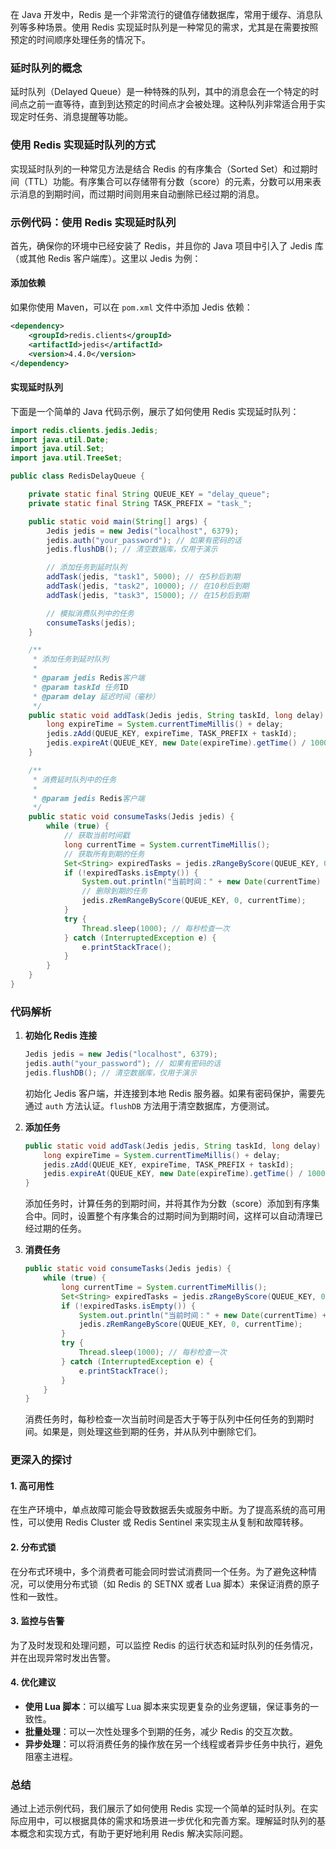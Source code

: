 在 Java 开发中，Redis 是一个非常流行的键值存储数据库，常用于缓存、消息队列等多种场景。使用 Redis 实现延时队列是一种常见的需求，尤其是在需要按照预定的时间顺序处理任务的情况下。

### 延时队列的概念

延时队列（Delayed Queue）是一种特殊的队列，其中的消息会在一个特定的时间点之前一直等待，直到到达预定的时间点才会被处理。这种队列非常适合用于实现定时任务、消息提醒等功能。

### 使用 Redis 实现延时队列的方式

实现延时队列的一种常见方法是结合 Redis 的有序集合（Sorted Set）和过期时间（TTL）功能。有序集合可以存储带有分数（score）的元素，分数可以用来表示消息的到期时间，而过期时间则用来自动删除已经过期的消息。

### 示例代码：使用 Redis 实现延时队列

首先，确保你的环境中已经安装了 Redis，并且你的 Java 项目中引入了 Jedis 库（或其他 Redis 客户端库）。这里以 Jedis 为例：

#### 添加依赖

如果你使用 Maven，可以在 `pom.xml` 文件中添加 Jedis 依赖：

```xml
<dependency>
    <groupId>redis.clients</groupId>
    <artifactId>jedis</artifactId>
    <version>4.4.0</version>
</dependency>
```

#### 实现延时队列

下面是一个简单的 Java 代码示例，展示了如何使用 Redis 实现延时队列：

```java
import redis.clients.jedis.Jedis;
import java.util.Date;
import java.util.Set;
import java.util.TreeSet;

public class RedisDelayQueue {

    private static final String QUEUE_KEY = "delay_queue";
    private static final String TASK_PREFIX = "task_";

    public static void main(String[] args) {
        Jedis jedis = new Jedis("localhost", 6379);
        jedis.auth("your_password"); // 如果有密码的话
        jedis.flushDB(); // 清空数据库，仅用于演示

        // 添加任务到延时队列
        addTask(jedis, "task1", 5000); // 在5秒后到期
        addTask(jedis, "task2", 10000); // 在10秒后到期
        addTask(jedis, "task3", 15000); // 在15秒后到期

        // 模拟消费队列中的任务
        consumeTasks(jedis);
    }

    /**
     * 添加任务到延时队列
     *
     * @param jedis Redis客户端
     * @param taskId 任务ID
     * @param delay 延迟时间（毫秒）
     */
    public static void addTask(Jedis jedis, String taskId, long delay) {
        long expireTime = System.currentTimeMillis() + delay;
        jedis.zAdd(QUEUE_KEY, expireTime, TASK_PREFIX + taskId);
        jedis.expireAt(QUEUE_KEY, new Date(expireTime).getTime() / 1000); // 设置过期时间
    }

    /**
     * 消费延时队列中的任务
     *
     * @param jedis Redis客户端
     */
    public static void consumeTasks(Jedis jedis) {
        while (true) {
            // 获取当前时间戳
            long currentTime = System.currentTimeMillis();
            // 获取所有到期的任务
            Set<String> expiredTasks = jedis.zRangeByScore(QUEUE_KEY, 0, currentTime);
            if (!expiredTasks.isEmpty()) {
                System.out.println("当前时间：" + new Date(currentTime) + "，即将处理以下到期任务：" + expiredTasks);
                // 删除到期的任务
                jedis.zRemRangeByScore(QUEUE_KEY, 0, currentTime);
            }
            try {
                Thread.sleep(1000); // 每秒检查一次
            } catch (InterruptedException e) {
                e.printStackTrace();
            }
        }
    }
}
```

### 代码解析

1. **初始化 Redis 连接**

   ```java
   Jedis jedis = new Jedis("localhost", 6379);
   jedis.auth("your_password"); // 如果有密码的话
   jedis.flushDB(); // 清空数据库，仅用于演示
   ```

   初始化 Jedis 客户端，并连接到本地 Redis 服务器。如果有密码保护，需要先通过 `auth` 方法认证。`flushDB` 方法用于清空数据库，方便测试。

2. **添加任务**

   ```java
   public static void addTask(Jedis jedis, String taskId, long delay) {
       long expireTime = System.currentTimeMillis() + delay;
       jedis.zAdd(QUEUE_KEY, expireTime, TASK_PREFIX + taskId);
       jedis.expireAt(QUEUE_KEY, new Date(expireTime).getTime() / 1000); // 设置过期时间
   }
   ```

   添加任务时，计算任务的到期时间，并将其作为分数（score）添加到有序集合中。同时，设置整个有序集合的过期时间为到期时间，这样可以自动清理已经过期的任务。

3. **消费任务**

   ```java
   public static void consumeTasks(Jedis jedis) {
       while (true) {
           long currentTime = System.currentTimeMillis();
           Set<String> expiredTasks = jedis.zRangeByScore(QUEUE_KEY, 0, currentTime);
           if (!expiredTasks.isEmpty()) {
               System.out.println("当前时间：" + new Date(currentTime) + "，即将处理以下到期任务：" + expiredTasks);
               jedis.zRemRangeByScore(QUEUE_KEY, 0, currentTime);
           }
           try {
               Thread.sleep(1000); // 每秒检查一次
           } catch (InterruptedException e) {
               e.printStackTrace();
           }
       }
   }
   ```

   消费任务时，每秒检查一次当前时间是否大于等于队列中任何任务的到期时间。如果是，则处理这些到期的任务，并从队列中删除它们。

### 更深入的探讨

#### 1. 高可用性

在生产环境中，单点故障可能会导致数据丢失或服务中断。为了提高系统的高可用性，可以使用 Redis Cluster 或 Redis Sentinel 来实现主从复制和故障转移。

#### 2. 分布式锁

在分布式环境中，多个消费者可能会同时尝试消费同一个任务。为了避免这种情况，可以使用分布式锁（如 Redis 的 SETNX 或者 Lua 脚本）来保证消费的原子性和一致性。

#### 3. 监控与告警

为了及时发现和处理问题，可以监控 Redis 的运行状态和延时队列的任务情况，并在出现异常时发出告警。

#### 4. 优化建议

- **使用 Lua 脚本**：可以编写 Lua 脚本来实现更复杂的业务逻辑，保证事务的一致性。
- **批量处理**：可以一次性处理多个到期的任务，减少 Redis 的交互次数。
- **异步处理**：可以将消费任务的操作放在另一个线程或者异步任务中执行，避免阻塞主进程。

### 总结

通过上述示例代码，我们展示了如何使用 Redis 实现一个简单的延时队列。在实际应用中，可以根据具体的需求和场景进一步优化和完善方案。理解延时队列的基本概念和实现方式，有助于更好地利用 Redis 解决实际问题。
